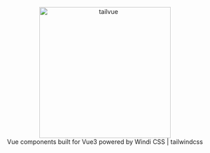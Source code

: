 <p align="center">
  <img src="https://raw.githubusercontent.com/fumeapp/tailvue/main/media/logo.png" width="300" alt="tailvue">
  <br />
  Vue components built for Vue3 powered by Windi CSS | tailwindcss
</p>


